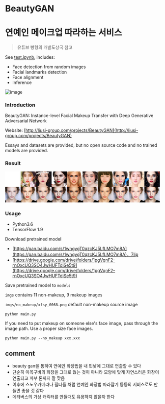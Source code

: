 
# BeautyGAN
# 연예인 메이크업 따라하는 서비스
 > 유튜브 빵형의 개발도상국 참고

See [test.ipynb](test.ipynb), includes:
- Face detection from random images
- Facial landmarks detection
- Face alignment
- Inference

![image](https://user-images.githubusercontent.com/76146752/116108552-f6ebae00-a6ee-11eb-9b65-d1fd5e7b3f8d.png)

### Introduction

BeautyGAN: Instance-level Facial Makeup Transfer with Deep Generative Adversarial Network

Website: [http://liusi-group.com/projects/BeautyGAN](http://liusi-group.com/projects/BeautyGAN)

Essays and datasets are provided, but no open source code and no trained models are provided.

### Result

![](result.jpg)

### Usage

- Python3.6
- TensorFlow 1.9

Download pretrained model

- [https://pan.baidu.com/s/1wngvgT0qzcKJ5LfLMO7m8A](https://pan.baidu.com/s/1wngvgT0qzcKJ5LfLMO7m8A)，7lip
- [https://drive.google.com/drive/folders/1pgVqnF2-rnOxcUQ3SO4JwHUFTdiSe5t9](https://drive.google.com/drive/folders/1pgVqnF2-rnOxcUQ3SO4JwHUFTdiSe5t9)

Save pretrained model to `models`

`imgs` contains 11 non-makeup, 9 makeup images

`imgs/no_makeup/xfsy_0068.png` default non-makeup source image

```
python main.py
```

If you need to put makeup on someone else's face image, pass through the image path. Use a proper size face images.

```
python main.py --no_makeup xxx.xxx
```
## comment
- beauty gan을 통하여 연예인 화장법을 내 민낯에 그대로 연출할 수 있다
- 단순히 이목구비의 화장을 그대로 얹는 것이 아니라 모양에 맞게 자연스러운 화장이 연출되고 피부 톤까지 잘 맞음
- 이후에 스노우카메라나 필터들 처럼 연예인 화장법 따라잡기 등등의 서비스로도 만들면 좋을 것 같다
- 메타버스의 가상 캐릭터를 만들때도 유용하지 않을까 한다
